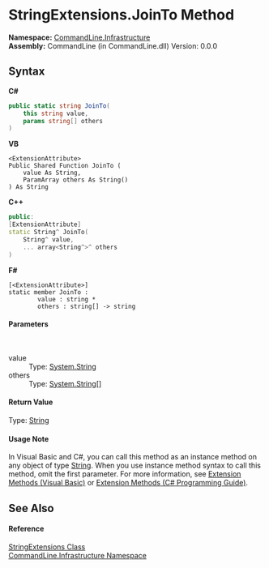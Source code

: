 # StringExtensions.JoinTo Method 
 

**Namespace:**&nbsp;<a href="N_CommandLine_Infrastructure">CommandLine.Infrastructure</a><br />**Assembly:**&nbsp;CommandLine (in CommandLine.dll) Version: 0.0.0

## Syntax

**C#**<br />
``` C#
public static string JoinTo(
	this string value,
	params string[] others
)
```

**VB**<br />
``` VB
<ExtensionAttribute>
Public Shared Function JoinTo ( 
	value As String,
	ParamArray others As String()
) As String
```

**C++**<br />
``` C++
public:
[ExtensionAttribute]
static String^ JoinTo(
	String^ value, 
	... array<String^>^ others
)
```

**F#**<br />
``` F#
[<ExtensionAttribute>]
static member JoinTo : 
        value : string * 
        others : string[] -> string 

```


#### Parameters
&nbsp;<dl><dt>value</dt><dd>Type: <a href="https://docs.microsoft.com/dotnet/api/system.string" target="_blank">System.String</a><br /></dd><dt>others</dt><dd>Type: <a href="https://docs.microsoft.com/dotnet/api/system.string" target="_blank">System.String</a>[]<br /></dd></dl>

#### Return Value
Type: <a href="https://docs.microsoft.com/dotnet/api/system.string" target="_blank">String</a>

#### Usage Note
In Visual Basic and C#, you can call this method as an instance method on any object of type <a href="https://docs.microsoft.com/dotnet/api/system.string" target="_blank">String</a>. When you use instance method syntax to call this method, omit the first parameter. For more information, see <a href="https://docs.microsoft.com/dotnet/visual-basic/programming-guide/language-features/procedures/extension-methods">Extension Methods (Visual Basic)</a> or <a href="https://docs.microsoft.com/dotnet/csharp/programming-guide/classes-and-structs/extension-methods">Extension Methods (C# Programming Guide)</a>.

## See Also


#### Reference
<a href="T_CommandLine_Infrastructure_StringExtensions">StringExtensions Class</a><br /><a href="N_CommandLine_Infrastructure">CommandLine.Infrastructure Namespace</a><br />
